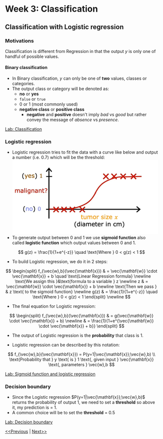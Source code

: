 # Week 3: Classification
## Classification with Logistic regression
### Motivations
Classification is different from Regression in that the output $y$ is only one of handful of possible values.
#### Binary classification
* In Binary classification, $y$ can only be one of **two** values, classes or categories.
*  The output class or category will be denoted as:
    * **no** or **yes**
    * `false` or `true`
    * $0$ or $1$ (most commonly used)
    * **negative class** or **positive class**
        * **negative** and **positive** doesn't imply _bad_ vs _good_ but rather convey the message of _absence_ vs _presence_.

[Lab: Classification](./code/C1_W3_Lab01_Classification_Soln.ipynb)

### Logistic regression
* Logistic regression tries to fit the data with a curve like below and output a number (i.e. 0.7) which will be the threshold:  
![Logistic regression](./images/logistic-regression-01.jpg)
* To generate output between 0 and 1 we use **sigmoid function** also called **logistic function** which output values between 0 and 1.

$$
g(z) = \frac{1}{1+e^{-z}} \quad \text{Where } 0 < g(z) < 1
$$

* To build Logistic regression, we do it in 2 steps:

$$
\begin{split}
f_{\vec{w},b}(\vec{\mathbf{x}}) & = \vec{\mathbf{w}} \cdot \vec{\mathbf{x}} + b \quad \text{Linear Regression formula} \newline
\text{We assign this }&\text{formula to a variable } z \newline
z & = \vec{\mathbf{w}} \cdot \vec{\mathbf{x}} + b \newline
\text{Then we pass } & z \text{ to the sigmoid function} \newline
g(z) & = \frac{1}{1+e^{-z}} \quad \text{Where } 0 < g(z) < 1
\end{split} \newline
$$

* The final equation for Logistic regression:

$$
\begin{split}
f_{\vec{w},b}(\vec{\mathbf{x}}) & = g(\vec{\mathbf{w}} \cdot \vec{\mathbf{x}} + b) \newline
& = \frac{1}{1+e^{\vec{\mathbf{w}} \cdot \vec{\mathbf{x}} + b}}
\end{split}
$$

* The output of Logistic regression is the **probability** that class is 1.

* Logistic regression can be described by this notation:

$$
f_{\vec{w},b}(\vec{\mathbf{x}}) = P(y=1|\vec{\mathbf{x}};\vec{w},b) \\
\text{Probability that } y \text{ is } 1 \text{, given input } \vec{\mathbf{x}} \text{, parameters } \vec{w},b
$$

[Lab: Sigmoid function and logistic regression](./code/C1_W3_Lab02_Sigmoid_function_Soln.ipynb)

### Decision boundary
* Since the Logistic regression $P(y=1|\vec{\mathbf{x}};\vec{w},b)$ returns the probability of output 1, we need to set a **threshold** so above it, my prediction is = 1.
* A common choice will be to set the **threshold** = 0.5

[Lab: Decision boundary](./code/C1_W3_Lab03_Decision_Boundary_Soln.ipynb)

[<<Previous](../week-02/README.md) | [Next>>]()